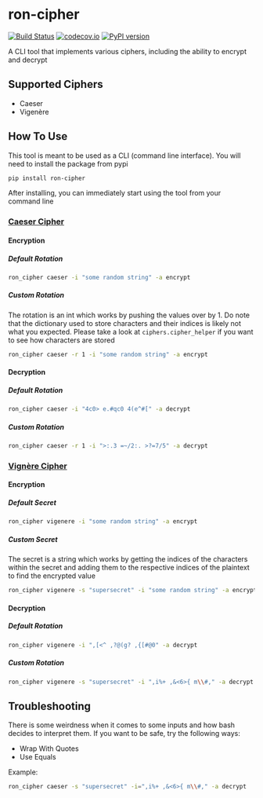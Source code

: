 # ron-cipher
[![Build Status](https://travis-ci.org/nairraghav/ron-cipher.svg?branch=master)](https://travis-ci.org/nairraghav/ron-cipher)
[![codecov.io](https://codecov.io/github/nairraghav/ron-cipher/coverage.svg?branch=master)](https://codecov.io/gh/nairraghav/ron-cipher)
[![PyPI version](https://badge.fury.io/py/ron-cipher.svg)](https://badge.fury.io/py/ron-cipher)

A CLI tool that implements various ciphers, including the ability to encrypt and decrypt

## Supported Ciphers
* Caeser
* Vigenère

## How To Use
This tool is meant to be used as a CLI (command line interface). You will need to install the package from pypi
```bash
pip install ron-cipher
```

After installing, you can immediately start using the tool from your command line
### [Caeser Cipher](https://en.wikipedia.org/wiki/Caesar_cipher)
#### Encryption
##### Default Rotation
```bash
ron_cipher caeser -i "some random string" -a encrypt
```

##### Custom Rotation
The rotation is an int which works by pushing the values over by 1. Do note that the dictionary used to store characters
and their indices is likely not what you expected. Please take a look at `ciphers.cipher_helper` if you want to see
how characters are stored
```bash
ron_cipher caeser -r 1 -i "some random string" -a encrypt
```

#### Decryption
##### Default Rotation
```bash
ron_cipher caeser -i "4c0> e.#qc0 4(e^#[" -a decrypt
```

##### Custom Rotation
```bash
ron_cipher caeser -r 1 -i ">:.3 =~/2:. >?=7/5" -a decrypt
```


### [Vignère Cipher](https://en.wikipedia.org/wiki/Vigen%C3%A8re_cipher)
#### Encryption
##### Default Secret
```bash
ron_cipher vigenere -i "some random string" -a encrypt
```

##### Custom Secret
The secret is a string which works by getting the indices of the characters within the secret and adding them to the 
respective indices of the plaintext to find the encrypted value
```bash
ron_cipher vigenere -s "supersecret" -i "some random string" -a encrypt
```

#### Decryption
##### Default Rotation
```bash
ron_cipher vigenere -i ",[<^ ,?@(g? ,{[#@0" -a decrypt
```

##### Custom Rotation
```bash
ron_cipher vigenere -s "supersecret" -i ",i%+ ,&<6>{ m\\#," -a decrypt
```

## Troubleshooting
There is some weirdness when it comes to some inputs and how bash decides to interpret them. If you want to be safe, try
the following ways:
* Wrap With Quotes
* Use Equals

Example:
```bash
ron_cipher caeser -s "supersecret" -i=",i%+ ,&<6>{ m\\#," -a decrypt
```